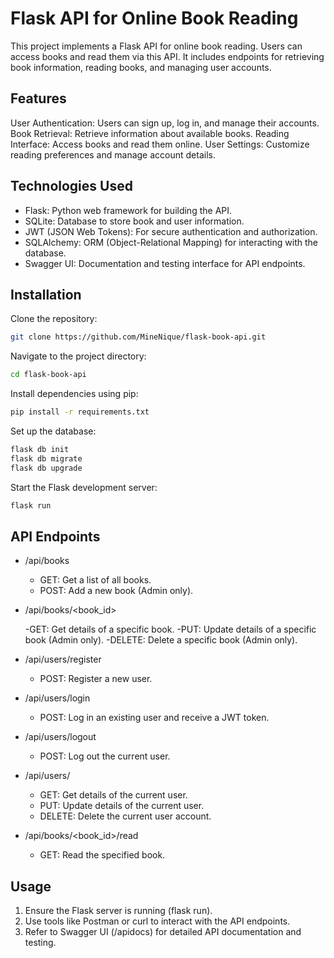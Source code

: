 # Flask API for Online Book Reading

This project implements a Flask API for online book reading. Users can access books and read them via this API. It includes endpoints for retrieving book information, reading books, and managing user accounts.

## Features

User Authentication: Users can sign up, log in, and manage their accounts.
Book Retrieval: Retrieve information about available books.
Reading Interface: Access books and read them online.
User Settings: Customize reading preferences and manage account details.

## Technologies Used

- Flask: Python web framework for building the API.
- SQLite: Database to store book and user information.
- JWT (JSON Web Tokens): For secure authentication and authorization.
- SQLAlchemy: ORM (Object-Relational Mapping) for interacting with the database.
- Swagger UI: Documentation and testing interface for API endpoints.

## Installation

Clone the repository:

```bash
git clone https://github.com/MineNique/flask-book-api.git
```

Navigate to the project directory:

```bash
cd flask-book-api
```

Install dependencies using pip:

```bash
pip install -r requirements.txt
```

Set up the database:

```bash
flask db init
flask db migrate
flask db upgrade
```

Start the Flask development server:

```bash
flask run
```

## API Endpoints

- /api/books

  - GET: Get a list of all books.
  - POST: Add a new book (Admin only).

- /api/books/<book_id>

  -GET: Get details of a specific book.
  -PUT: Update details of a specific book (Admin only).
  -DELETE: Delete a specific book (Admin only).

- /api/users/register

  - POST: Register a new user.

- /api/users/login

  - POST: Log in an existing user and receive a JWT token.

- /api/users/logout

  - POST: Log out the current user.

- /api/users/<username>

  - GET: Get details of the current user.
  - PUT: Update details of the current user.
  - DELETE: Delete the current user account.

- /api/books/<book_id>/read

  - GET: Read the specified book.

## Usage

1. Ensure the Flask server is running (flask run).
2. Use tools like Postman or curl to interact with the API endpoints.
3. Refer to Swagger UI (/apidocs) for detailed API documentation and testing.
